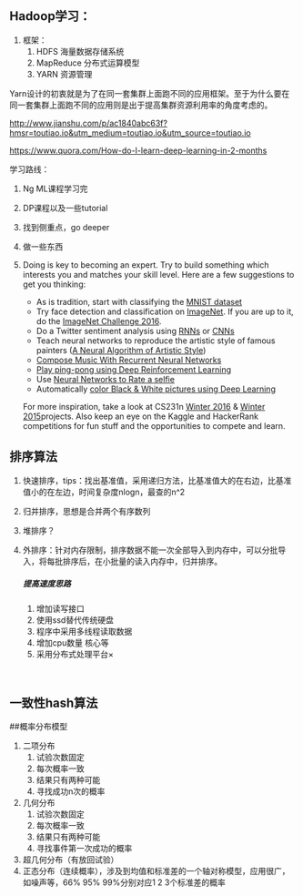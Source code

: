 ## Hadoop学习：

1. 框架：
   1. HDFS    海量数据存储系统
   2. MapReduce  分布式运算模型
   3. YARN  资源管理

Yarn设计的初衷就是为了在同一套集群上面跑不同的应用框架。至于为什么要在同一套集群上面跑不同的应用则是出于提高集群资源利用率的角度考虑的。

http://www.jianshu.com/p/ac1840abc63f?hmsr=toutiao.io&utm_medium=toutiao.io&utm_source=toutiao.io

https://www.quora.com/How-do-I-learn-deep-learning-in-2-months

学习路线：

1. Ng ML课程学习完

2. DP课程以及一些tutorial

3. 找到侧重点，go deeper

4. 做一些东西

5. Doing is key to becoming an expert. Try to build something which interests you and matches your skill level. Here are a few suggestions to get you thinking:

   - As is tradition, start with classifying the [MNIST dataset](http://yann.lecun.com/exdb/mnist/)
   - Try face detection and classification on [ImageNet](http://image-net.org/index). If you are up to it, do the [ImageNet Challenge 2016](http://image-net.org/challenges/LSVRC/2016/).
   - Do a Twitter sentiment analysis using [RNNs](https://cs224d.stanford.edu/reports/YuanYe.pdf) or [CNNs](http://casa.disi.unitn.it/~moschitt/since2013/2015_SIGIR_Severyn_TwitterSentimentAnalysis.pdf)
   - Teach neural networks to reproduce the artistic style of famous painters ([A Neural Algorithm of Artistic Style](http://arxiv.org/abs/1508.06576v1))
   - [Compose Music With Recurrent Neural Networks](http://www.hexahedria.com/2015/08/03/composing-music-with-recurrent-neural-networks/)
   - [Play ping-pong using Deep Reinforcement Learning](http://karpathy.github.io/2016/05/31/rl/)
   - Use [Neural Networks to Rate a selfie](http://karpathy.github.io/2015/10/25/selfie/)
   - Automatically [color Black & White pictures using Deep Learning](https://twitter.com/ColorizeBot)

   For more inspiration, take a look at CS231n [Winter 2016](http://cs231n.stanford.edu/reports2016.html) & [Winter 2015](http://cs231n.stanford.edu/reports.html)projects. Also keep an eye on the Kaggle and HackerRank competitions for fun stuff and the opportunities to compete and learn.

## 排序算法

1. 快速排序，tips：找出基准值，采用递归方法，比基准值大的在右边，比基准值小的在左边，时间复杂度nlogn，最查的n^2

2. 归并排序，思想是合并两个有序数列

3. 堆排序？

4. 外排序：针对内存限制，排序数据不能一次全部导入到内存中，可以分批导入，将每批排序后，在小批量的读入内存中，归并排序。

   ##### 提高速度思路

   1. 增加读写接口
   2. 使用ssd替代传统硬盘
   3. 程序中采用多线程读取数据
   4. 增加cpu数量 核心等
   5. 采用分布式处理平台×

   ​


## 一致性hash算法



##概率分布模型

1. 二项分布
   1. 试验次数固定
   2. 每次概率一致
   3. 结果只有两种可能
   4. 寻找成功n次的概率
2. 几何分布
   1. 试验次数固定
   2. 每次概率一致
   3. 结果只有两种可能
   4. 寻找事件第一次成功的概率
3. 超几何分布（有放回试验）
4. 正态分布（连续概率），涉及到均值和标准差的一个轴对称模型，应用很广，如噪声等，66% 95% 99%分别对应1  2  3个标准差的概率























































